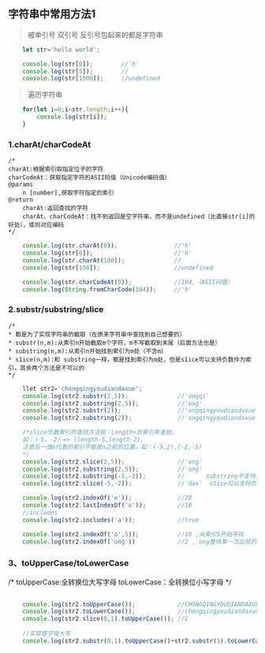 ## 字符串中常用方法1
> 被单引号 双引号 反引号包起来的都是字符串
```javascript
    let str='hello world';

    console.log(str[0]);        //'h'
    console.log(str[5]);        //
    console.log(str[1000]);     //undefined
```
> 遍历字符串
```javascript
    for(let i=0;i<str.length;i++){
        console.log(str[i]);
    }
```

### 1.charAt/charCodeAt
> 
    /* 
    charAt:根据索引取指定位子的字符
    charCodeAt：获取指定字符的ASII码值（Unicode编码值）
    @params
        n [number],获取字符指定的索引
    @return 
        charAt:返回查找的字符
        charAt、charCodeAt：找不到返回是空字符串，而不是undefined（比直接str[i]的好处），或则对应编码 
    */
```javascript
    console.log(str.charAt(0));                //'h'
    console.log(str[0]);                       //'h'
    console.log(str.charAt(100));              //
    console.log(str[100]);                     //undefined

    console.log(str.charCodeAt(0));            //104,（ASII码值）
    console.log(String.fromCharCode(104));     //'h'
```

### 2.substr/substring/slice
>
    /* 
    * 都是为了实现字符串的截取（在原来字符串中查找到自己想要的）
    * substr(n,m):从索引n开始截取m个字符，m不写截取到末尾（后面方法也是）
    * substring(n,m):从索引n开始找到索引为m处（不含m）
    * s1ice(n,m):和 substring一样，都是找到索引为m处，但是s1ice可以支持负数作为索引，其余两个方法是不可以的
    */
```javascript   
    llet str2='chongqingyoudiandaxue';
    console.log(str2.substr(2,5));              //'ongqi'
    console.log(str2.substring(2,5));           //'ong'
    console.log(str2.substr(2));                //'ongqingyoudiandaxue'
    console.log(str2.substring(2));             //'ongqingyoudiandaxue'

    /*slice负数索引的查找方法按：Length+负索引来查找。 
    如：（-5，-2）=> (length-5,length-2),
    注意后一值m代表的索引不能是n之前的位置，如：(-5,2),(-2,-5)
    */
    console.log(str2.slice(2,5));               //'ong'
    console.log(str2.substring(2,5));           //'ong'
    console.log(str2.substring(-5,-2));         //      substring不支持负数索引
    console.log(str2.slice(-5,-2));             //'dax'  s1ice可以支持负数作为索引

    console.log(str2.indexOf('e'));             //20
    console.log(str2.lastIndexOf('o'));         //10
    //includes
    console.log(str2.includes('a'));            //true

    console.log(str2.indexOf('o',5));           //10 ,从索引5开始寻找
    console.log(str2.indexOf('ong'))            //2 , ong整体第一次出现的位置，返回首字符索引

```
### 3、toUpperCase/toLowerCase
> 
   /* toUpperCase:全转换位大写字母
      toLowerCase：全转换位小写字母
    */

```javascript
    
    console.log(str2.toUpperCase());            //CHONGQINGYOUDIANDAXUE
    console.log(str2.toLowerCase());            //chongqingyoudiandaxue
    console.log(str2.slice(0,1).toUpperCase()); //C
    
    //实现首字母大写
    console.log(str2.substr(0,1).toUpperCase()+str2.substr(1).toLowerCase());     //Chongqingyoudiandaxue
```

